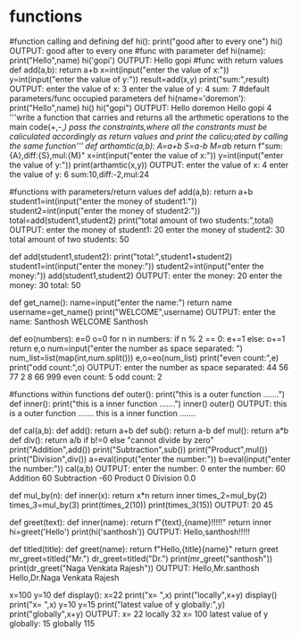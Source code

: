 # functions
#function calling and defining
def hi():
    print("good after to every one")
hi()
OUTPUT:
good after to every one
#func with parameter
def hi(name):
    print("Hello",name)
hi('gopi')
OUTPUT:
Hello gopi
#func with return values
def add(a,b):
    return a+b
x=int(input("enter the value of x:"))
y=int(input("enter the value of y:"))
result=add(x,y)
print("sum:",result)
OUTPUT:
enter the value of x: 3
enter the value of y: 4
sum: 7
#default parameters/func occupied parameters
def hi(name='doremon'):
    print("Hello",name)
hi()
hi("gopi")
OUTPUT:
Hello doremon
Hello gopi
4
'''write a function that carries and returns all the arthmetic operations to the main code(+,-,*)
pass the constraints,where all the constrants must be caliculated accordingly as return values and print
the calicu;ated by calling the same function'''
def arthamtic(a,b):
    A=a+b
    S=a-b
    M=a*b
    return f"sum:{A},diff:{S},mul:{M}"
x=int(input("enter the value of x:"))
y=int(input("enter the value of y:"))
print(arthamtic(x,y))
OUTPUT:
enter the value of x: 4
enter the value of y: 6
sum:10,diff:-2,mul:24

#functions with parameters/return values
def add(a,b):
    return a+b
student1=int(input("enter the money of student1:"))
student2=int(input("enter the money of student2:"))
total=add(student1,student2)
print("total amount of two students:",total)
OUTPUT:
enter the money of student1: 20
enter the money of student2: 30
total amount of two students: 50

def add(student1,student2):
    print("total:",student1+student2)
student1=int(input("enter the money:"))
student2=int(input("enter the money:"))
add(student1,student2)
OUTPUT:
enter the money: 20
enter the money: 30
total: 50

def get_name():
    name=input("enter the name:")
    return name
username=get_name()
print("WELCOME",username)
OUTPUT:
enter the name: Santhosh
WELCOME Santhosh

def eo(numbers):
    e=0
    o=0
    for n in numbers:
        if n % 2 == 0:
            e+=1
        else:
            o+=1
    return e,o
num=input("enter the number as space separated: ")
num_list=list(map(int,num.split()))
e,o=eo(num_list)
print("even count:",e)
print("odd count:",o)
OUTPUT:
enter the number as space separated:  44 56 77 2 8 66 999
even count: 5
odd count: 2

#functions within functions
def outer():
    print("this is a outer function .......")
    def inner():
        print("this is a inner function .......")
    inner()
outer()
OUTPUT:
this is a outer function .......
this is a inner function .......

def cal(a,b):
    def add():
        return a+b
    def sub():
        return a-b
    def mul():
        return a*b
    def div():
        return a/b if b!=0 else "cannot divide by zero" 
    print("Addition",add())
    print("Subtraction",sub())
    print("Product",mul())
    print("Division",div())
a=eval(input("enter the number:"))
b=eval(input("enter the number:"))
cal(a,b)
OUTPUT:
enter the number: 0
enter the number: 60
Addition 60
Subtraction -60
Product 0
Division 0.0

def mul_by(n):
    def inner(x):
        return x*n
    return inner
times_2=mul_by(2)
times_3=mul_by(3)
print(times_2(10))
print(times_3(15))
OUTPUT:
20
45

def greet(text):
    def inner(name):
        return f"{text},{name}!!!!!"
    return inner
hi=greet('Hello')
print(hi('santhosh'))
OUTPUT:
Hello,santhosh!!!!!

def titled(title):
    def greet(name):
        return f"Hello,{title}{name}"
    return greet
mr_greet=titled("Mr.")
dr_greet=titled("Dr.")
print(mr_greet("santhosh"))
print(dr_greet("Naga Venkata Rajesh"))
OUTPUT:
Hello,Mr.santhosh
Hello,Dr.Naga Venkata Rajesh

x=100
y=10
def display():
    x=22
    print("x= ",x)
    print("locally",x+y)
display()
print("x= ",x)
y=10
y=15
print("latest value of y globally:",y)
print("globally",x+y)
OUTPUT:
x=  22
locally 32
x=  100
latest value of y globally: 15
globally 115
